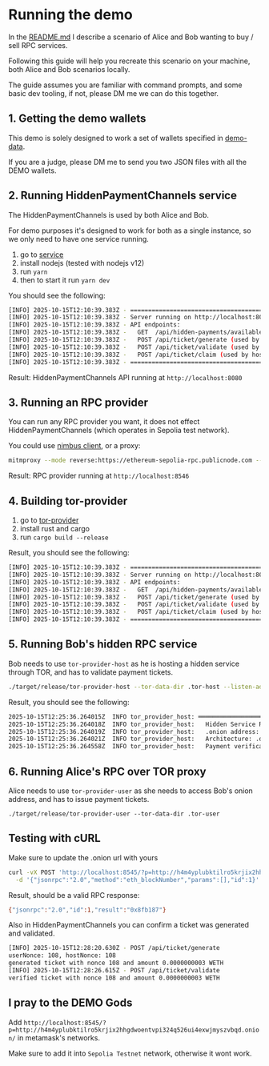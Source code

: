 # Running the demo

In the [README.md](README.md#overview) I describe a scenario of Alice and Bob wanting to buy / sell RPC services.

Following this guide will help you recreate this scenario on your machine, both Alice and Bob scenarios locally.

The guide assumes you are familiar with command prompts, and some basic dev tooling, if not, please DM me we can do this together.

## 1. Getting the demo wallets

This demo is solely designed to work a set of wallets specified in [demo-data](./demo-data/).

If you are a judge, please DM me to send you two JSON files with all the DEMO wallets.

## 2. Running HiddenPaymentChannels service

The HiddenPaymentChannels is used by both Alice and Bob.

For demo purposes it's designed to work for both as a single instance, so we only need to have one service running.

1. go to [service](./service/)
2. install nodejs (tested with nodejs v12)
3. run `yarn`
4. then to start it run `yarn dev`

You should see the following:

```bash
[INFO] 2025-10-15T12:10:39.383Z - =================================================
[INFO] 2025-10-15T12:10:39.383Z - Server running on http://localhost:8080
[INFO] 2025-10-15T12:10:39.383Z - API endpoints:
[INFO] 2025-10-15T12:10:39.383Z -   GET  /api/hidden-payments/available-funds (used by host)
[INFO] 2025-10-15T12:10:39.383Z -   POST /api/ticket/generate (used by user)
[INFO] 2025-10-15T12:10:39.383Z -   POST /api/ticket/validate (used by host)
[INFO] 2025-10-15T12:10:39.383Z -   POST /api/ticket/claim (used by host)
[INFO] 2025-10-15T12:10:39.383Z - =================================================
```

Result: HiddenPaymentChannels API running at `http://localhost:8080`

## 3. Running an RPC provider

You can run any RPC provider you want, it does not effect HiddenPaymentChannels (which operates in Sepolia test network).

You could use [nimbus client](https://github.com/status-im/nimbus-eth1), or a proxy:

```bash
mitmproxy --mode reverse:https://ethereum-sepolia-rpc.publicnode.com --listen-host 127.0.0.1 --listen-port 8546
```

Result: RPC provider running at `http://localhost:8546`

## 4. Building tor-provider

1. go to [tor-provider](./examples/tor-provider/)
2. install rust and cargo
3. run `cargo build --release`

Result, you should see the following:

```bash
[INFO] 2025-10-15T12:10:39.383Z - =================================================
[INFO] 2025-10-15T12:10:39.383Z - Server running on http://localhost:8080
[INFO] 2025-10-15T12:10:39.383Z - API endpoints:
[INFO] 2025-10-15T12:10:39.383Z -   GET  /api/hidden-payments/available-funds (used by host)
[INFO] 2025-10-15T12:10:39.383Z -   POST /api/ticket/generate (used by user)
[INFO] 2025-10-15T12:10:39.383Z -   POST /api/ticket/validate (used by host)
[INFO] 2025-10-15T12:10:39.383Z -   POST /api/ticket/claim (used by host)
[INFO] 2025-10-15T12:10:39.383Z - =================================================
```

## 5. Running Bob's hidden RPC service

Bob needs to use `tor-provider-host` as he is hosting a hidden service through TOR, and has to validate payment tickets.

```bash
./target/release/tor-provider-host --tor-data-dir .tor-host --listen-addr 127.0.0.1:9545 --nimbus-rpc-url http://127.0.0.1:8546
```

Result, you should see the following:

```bash
2025-10-15T12:25:36.264015Z  INFO tor_provider_host: ═══════════════════════════════════════════════════════════
2025-10-15T12:25:36.264018Z  INFO tor_provider_host:   Hidden Service Ready!
2025-10-15T12:25:36.264019Z  INFO tor_provider_host:   .onion address: h4m4yplubktilro5krjix2hhgdwoentvpi324q526ui4exwjmyszvbqd.onion:80
2025-10-15T12:25:36.264021Z  INFO tor_provider_host:   Architecture: .onion → Axum proxy (:9545) → Nimbus (http://127.0.0.1:8546)
2025-10-15T12:25:36.264558Z  INFO tor_provider_host:   Payment verification: ENABLED
```

## 6. Running Alice's RPC over TOR proxy

Alice needs to use `tor-provider-user` as she needs to access Bob's onion address, and has to issue payment tickets.

```
./target/release/tor-provider-user --tor-data-dir .tor-user
```

## Testing with cURL

Make sure to update the .onion url with yours

```bash
curl -vX POST 'http://localhost:8545/?p=http://h4m4yplubktilro5krjix2hhgdwoentvpi324q526ui4exwjmyszvbqd.onion/' \  -H 'Content-Type: application/json' \
  -d '{"jsonrpc":"2.0","method":"eth_blockNumber","params":[],"id":1}'
```

Result, should be a valid RPC response:

```bash
{"jsonrpc":"2.0","id":1,"result":"0x8fb187"}
```

Also in HiddenPaymentChannels you can confirm a ticket was generated and validated.

```bash
[INFO] 2025-10-15T12:28:20.630Z - POST /api/ticket/generate
userNonce: 108, hostNonce: 108
generated ticket with nonce 108 and amount 0.0000000003 WETH
[INFO] 2025-10-15T12:28:26.615Z - POST /api/ticket/validate
verified ticket with nonce 108 and amount 0.0000000003 WETH
```

## I pray to the DEMO Gods

Add `http://localhost:8545/?p=http://h4m4yplubktilro5krjix2hhgdwoentvpi324q526ui4exwjmyszvbqd.onion/` in metamask's networks.

Make sure to add it into `Sepolia Testnet` network, otherwise it wont work.
